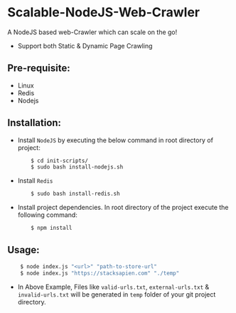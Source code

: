 # Scalable-NodeJS-Web-Crawler

A NodeJS based web-Crawler which can scale on the go!

  - Support both Static & Dynamic Page Crawling

## Pre-requisite:

  - Linux
  - Redis
  - Nodejs

## Installation:
  - Install `NodeJS` by executing the below command in root directory of project: 
    ```sh
        $ cd init-scripts/
        $ sudo bash install-nodejs.sh
    ```
  - Install `Redis` 
    ```sh
        $ sudo bash install-redis.sh
    ```
  - Install project dependencies. In root directory of the project execute the following command: 
    ```sh
        $ npm install
    ```
## Usage:
```sh
    $ node index.js "<url>" "path-to-store-url"
    $ node index.js "https://stacksapien.com" "./temp"
```
 - In Above Example, Files like `valid-urls.txt`, `external-urls.txt` & `invalid-urls.txt` will be generated in `temp` folder of your git project directory.
